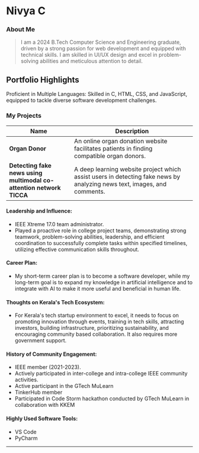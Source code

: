 # Nivya C

### About Me

> I am a 2024 B.Tech Computer Science and Engineering graduate, driven by a strong passion for web development and equipped with technical skills. I am skilled in UI/UX design and excel in problem-solving abilities and meticulous attention to detail.


## Portfolio Highlights
Proficient in Multiple Languages: Skilled in C, HTML, CSS, and JavaScript, equipped to tackle diverse software development challenges.


### My Projects

| Name                | Description                                                               | 
|---------------------|---------------------------------------------------------------------------|
| **Organ Donor**  | An online organ donation website facilitates patients in finding compatible organ donors.|
| **Detecting fake news using multimodal co-attention network TICCA**  | A deep learning website project which assist users in detecting fake news by analyzing news text, images, and comments.                                              | 

#### Leadership and Influence:

- IEEE Xtreme 17.0 team administrator.
- Played a proactive role in college project teams, demonstrating strong teamwork, problem-solving abilities, leadership, and efficient coordination to successfully complete tasks within specified timelines, utilizing effective communication skills throughout.

#### Career Plan:

- My short-term career plan is to become a software developer, while my long-term goal is to expand my knowledge in artificial intelligence and to integrate with AI to make it more useful and beneficial in human life.

#### Thoughts on Kerala's Tech Ecosystem:

- For Kerala's tech startup environment to excel, it needs to focus on promoting innovation through events, training in tech skills, attracting investors, building infrastructure, prioritizing sustainability, and encouraging community based collaboration. It also requires more government support.
  

#### History of Community Engagement:

- IEEE member (2021-2023).
- Actively participated in inter-college and intra-college IEEE community activities.
- Active participant in the GTech MuLearn
- TinkerHub member
- Participated in Code Storm hackathon conducted by GTech MuLearn in collaboration with KKEM
  
#### Highly Used Software Tools:

- VS Code
- PyCharm






---
